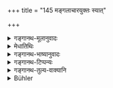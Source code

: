 +++
title = "145 मङ्गलाचारयुक्तः स्यात्"

+++

<details><summary>गङ्गानथ-मूलानुवादः</summary>

He shall be intent upon auspicious customs, with his mind under control and the senses subjugated; and he shall, untired, daily recite prayers and offer oblations into the fire.—(145)
</details>

<details><summary>मेधातिथिः</summary>

अभिलषीतायुर् धनादिसिद्धिर् **मङ्गलम्** । तदर्थम् आचारो **मङ्गलाचारो** गोरोचनातिलकशुभफलादिस्पर्शस् तेन युक्तो नित्यं तत् सेवापरः स्यात् ।

- <u>ननु</u> चाचारस्य प्रामाण्यम् उक्तम् एव ।

- <u>सत्यम्</u> । अदृष्टस्यार्थस्यानेनोच्यते । दृष्टबुद्ध्या हि क्रियमाणस्य व्यभिचारदर्शनेन कश्चिद् अनादरपरः स्यात् । तदर्थं पुनर् उच्यते । यथा प्रस्थानकाले संनिहिते पुनः कथनं दध्यादौ वन्दनं शुक्लनिवसनदर्शनम्, दक्षिणतः कपिञ्जलवासितम्, फलिते वृक्षे दक्षिणत एव वायसस्य — एवमादि मङ्गलार्थम् आदरणीयम्, विपरीतं वर्जनीयम् । 

- **जितेन्द्रियो** विषयेष्व् अलालसः । पुरुषार्थतयैतद् असकृद् उक्तम् अपि विनिपातन्वृत्त्यर्थम् उच्यते । अग्नेर् अन्यत्रापि होमसंभवाज् **जुहुयाद् अग्निम्** इत्य् आह । **अतन्द्रित** इत्य् उक्तानुवादः ॥ ४.१४५ ॥
</details>

<details><summary>गङ्गानथ-भाष्यानुवादः</summary>

‘*Auspiciousness*’ consists in the accomplishment of such desirable things as long life, wealth, and so forth;—the ‘*custom*’ is conducive to this—such as the wearing of the *gorocanā* -mark on the forehead, the touching of good fruit, and s o forth;—on such custom he shall be ‘*intent*’; *i.e*., he shall always follow such customs.

“The authority of *customs* has already been asserted before.”

True. But what is asserted here is custom pertaining to non-physical ends. If those acts were done with a view to visible results, then it would so happen that the acts would sometimes fail to bring about the desired result, and this would lead the man to neglect them. It is for this purpose that the thing is reiterated here. Just as in connection with the time of starting on a journey, we shall have the reiteration of such acts as the saluting of cows and other similar things, looking at white garments, the singing of *kapiñjala-* birds to the right, the crowing of the crow to the right on a fruit-laden tree. All these acts shall be done for the sake of one’s welfare; and acts contrary to these shall be avoided.

‘*With senses subjugated*’—without hankering for the objects of sense. Though this has been often repeated, us being something desirable for man, yet it is mentioned here with a view to save the man from falling into sin.

Since oblation may be offered elsewhere also, the text has specially mentioned the ‘fire.’

‘*Untired*.’—This only reiterates what has been said before.—(145)
</details>

<details><summary>गङ्गानथ-टिप्पन्यः</summary>

This verse is quoted in *Aparārka* (p. 229).
</details>

<details><summary>गङ्गानथ-तुल्य-वाक्यानि</summary>

*Vyāsa* (quoted by Gautama).—‘One shall do what is commended, and avoid
what is not commended; this is what has been declared by sages to he the
*auspicious custom*.’

*Gautama* (10, 71).—‘The accomplished student, who, desirous of saving
from evil his parents and relations, senior as well as junior, behaves in this manner, never falls off from the eternal Brahman.’

*Atri-Saṃhitā* (16-19).—‘This Dharma has been expounded by men for the
religious students, when by having acquired honour in this world, they reach the highest conditions. Those who, deviating from their own Dharma, betake themselves to that of others, them the king shall punish, and thereby rejoice in heaven. he who is linn in his own Dharma, even if he he a Śūdra, obtains heaven; the Dharma of others should be always shunned, like the beautiful wife of another man.’

*Āpastamba Dharmasūtra* (2.2.27).—‘For all castes, there is high and
immeasurable happiness in the performance of their own Dharma. On re-birth, by virtue of the residue of his *Karma*, he acquires his caste, body, complexion, strength, memory, intelligence, riches and meritorious behaviour.’

*Baudhāyana* (2.2.1).—‘The Brāhmaṇa who bathes daily, constantly wears
the sacred thread, reads the Veda daily, avoids the Śūdra’s food, approaches his wife only during

the period and offers oblations according to law, never falls off from the Brāhmic region.’

*Yājñavalkya* (3.205).—‘Even the Householder becomes liberated, if he
has acquired property rightfully, has been devoted to truth and fond of guests, has performed Śrāddhas and has always spoken the truth.’

Do. (3. 220).—‘By omitting what has been enjoined, by doing what has been forbidden, and by omitting to control the sense-organs, the man falls.’
</details>

<details><summary>Bühler</summary>

145	Let him eagerly follow the (customs which are) auspicious and the rule of good conduct, be careful of purity, and control all his organs, let him mutter (prayers) and, untired, daily offer oblations in the fire.
</details>
